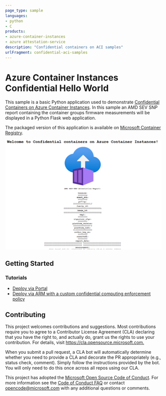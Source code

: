 ```yaml
---
page_type: sample
languages:
- python
- C
products:
- azure-container-instances
- azure attestation-service
description: "Confidential containers on ACI samples"
urlFragment: confidential-aci-samples
---
```



# Azure Container Instances Confidential Hello World

This sample is a basic Python application used to demonstrate [Confidential Containers on Azure Container Instances](https://aka.ms/aci). In this sample an AMD SEV SNP report containing the container groups firmware measurements will be displayed in a Python Flask web application.

The packaged version of this application is available on [Microsoft Container Registry](https://registry.hub.docker.com/_/microsoft-azuredocs-aci-helloworld?tab=description).

![Hello World Hardware Report](./media/hello-world-cc.png)

## Getting Started

### Tutorials

* [Deploy via Portal](https://aka.ms/aciccportal)
* [Deploy via ARM with a custom confidential computing enforcement policy](https://aka.ms/aciccarm)


## Contributing

This project welcomes contributions and suggestions.  Most contributions require you to agree to a
Contributor License Agreement (CLA) declaring that you have the right to, and actually do, grant us
the rights to use your contribution. For details, visit <https://cla.opensource.microsoft.com.>

When you submit a pull request, a CLA bot will automatically determine whether you need to provide
a CLA and decorate the PR appropriately (e.g., status check, comment). Simply follow the instructions
provided by the bot. You will only need to do this once across all repos using our CLA.

This project has adopted the [Microsoft Open Source Code of Conduct](https://opensource.microsoft.com/codeofconduct/).
For more information see the [Code of Conduct FAQ](https://opensource.microsoft.com/codeofconduct/faq/) or
contact [opencode@microsoft.com](mailto:opencode@microsoft.com) with any additional questions or comments.
